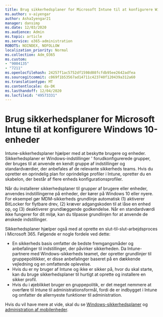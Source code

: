 ```yaml
---
title: Brug sikkerhedsplaner for Microsoft Intune til at konfigurere Windows 10-enheder
ms.author: v-aiyengar
author: AshaIyengar21
manager: dansimp
ms.date: 12/03/2020
ms.audience: Admin
ms.topic: article
ms.service: o365-administration
ROBOTS: NOINDEX, NOFOLLOW
localization_priority: Normal
ms.collection: Adm_O365
ms.custom:
- "9004135"
- "7211"
ms.openlocfilehash: 24257f1ac5752df1598d08fcfdb95ee2642adfea
ms.sourcegitcommit: c069f1b53567ad14711c423740f120439a312a60
ms.translationtype: MT
ms.contentlocale: da-DK
ms.lasthandoff: 12/04/2020
ms.locfileid: "49573331"
---
```

# <a name="use-microsoft-intune-security-baselines-to-configure-windows-10-devices"></a>Brug sikkerhedsplaner for Microsoft Intune til at konfigurere Windows 10-enheder

Intune-sikkerhedsplaner hjælper med at beskytte brugere og enheder. Sikkerhedsplaner er Windows-indstillinger ' forudkonfigurerede grupper, der bruges til at anvende en kendt gruppe af indstillinger og standardværdier, der anbefales af de relevante sikkerheds teams. Hvis du opretter en oprindelig plan for oprindelige profiler i Intune, opretter du en skabelon, der består af flere enheds konfigurationsprofiler.

Når du installerer sikkerhedsplaner til grupper af brugere eller enheder, anvendes indstillingerne på enheder, der kører på Windows 10 eller nyere. For eksempel gør MDM-sikkerheds grundlinje automatisk (1) aktiverer BitLocker for flytbare drev, (2) kræver adgangskoden til at låse en enhed op, og (3) deaktiverer grundlæggende godkendelse. Når en standardværdi ikke fungerer for dit miljø, kan du tilpasse grundlinjen for at anvende de ønskede indstillinger.

Sikkerhedsplaner hjælper også med at oprette en slut-til-slut-arbejdsproces i Microsoft 365. Følgende er nogle fordele ved dette:

- En sikkerheds basis omfatter de bedste fremgangsmåder og anbefalinger til indstillinger, der påvirker sikkerheden. Da Intune-partnere med Windows-sikkerheds teamet, der opretter grundlinjer til gruppepolitikker, er disse anbefalinger baseret på en dækkende vejledning og en omfattende oplevelse.
- Hvis du er ny bruger af Intune og ikke er sikker på, hvor du skal starte, kan du bruge sikkerhedsplaner til hurtigt at oprette og installere en sikker profil.
- Hvis du i øjeblikket bruger en gruppepolitik, er det meget nemmere at overføre til Intune til administrationsformål, fordi de er indbygget i Intune og omfatter de allernyeste funktioner til administration.

Hvis du vil have mere at vide, skal du se [Windows-sikkerhedsplaner](https://go.microsoft.com/fwlink/?linkid=2141503) og [administration af mobilenheder](https://go.microsoft.com/fwlink/?linkid=2141701).